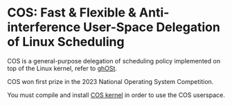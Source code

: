 # COS: Fast & Flexible & Anti-interference User-Space Delegation of Linux Scheduling

COS is a general-purpose delegation of scheduling policy implemented on top of the Linux kernel, refer to [ghOSt](https://github.com/google/ghost-kernel/tree/ghost-v5.11).

COS won first prize in the 2023 National Operating System Competition.

You must compile and install [COS kernel](https://github.com/shootfirst/cos_kernel) in order to use the COS userspace. 

